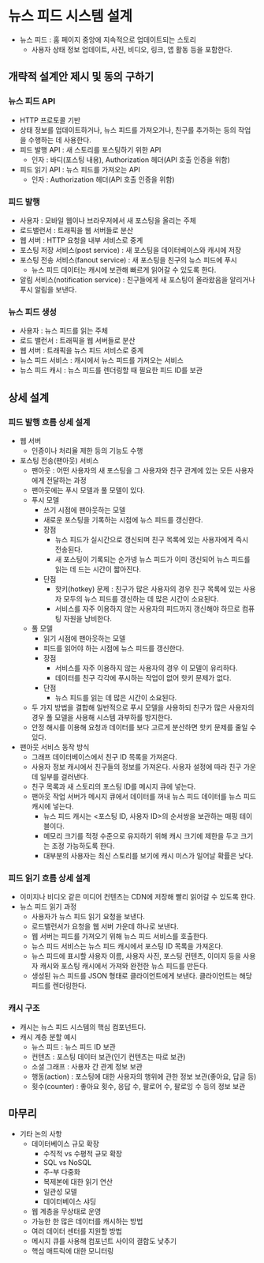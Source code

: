 # 뉴스 피드 시스템 설계

* 뉴스 피드 : 홈 페이지 중앙에 지속적으로 업데이트되는 스토리
  * 사용자 상태 정보 업데이트, 사진, 비디오, 링크, 앱 활동 등을 포함한다.

## 개략적 설계안 제시 및 동의 구하기

### 뉴스 피드 API

* HTTP 프로토콜 기반
* 상태 정보를 업데이트하거나, 뉴스 피드를 가져오거나, 친구를 추가하는 등의 작업을 수행하는 데 사용한다.
* 피드 발행 API : 새 스토리를 포스팅하기 위한 API
  * 인자 : 바디(포스팅 내용), Authorization 헤더(API 호출 인증을 위함)
* 피드 읽기 API : 뉴스 피드를 가져오는 API
  * 인자 : Authorization 헤더(API 호출 인증을 위함)

### 피드 발행

* 사용자 : 모바일 웹이나 브라우저에서 새 포스팅을 올리는 주체
* 로드밸런서 : 트래픽을 웹 서버들로 분산
* 웹 서버 : HTTP 요청을 내부 서비스로 중계
* 포스팅 저장 서비스(post service) : 새 포스팅을 데이터베이스와 캐시에 저장
* 포스팅 전송 서비스(fanout service) : 새 포스팅을 친구의 뉴스 피드에 푸시
  * 뉴스 피드 데이터는 캐시에 보관해 빠르게 읽어갈 수 있도록 한다.
* 알림 서비스(notification service) : 친구들에게 새 포스팅이 올라왔음을 알리거나 푸시 알림을 보낸다.

### 뉴스 피드 생성

* 사용자 : 뉴스 피드를 읽는 주체
* 로드 밸런서 : 트래픽을 웹 서버들로 분산
* 웹 서버 : 트래픽을 뉴스 피드 서비스로 중계
* 뉴스 피드 서비스 : 캐시에서 뉴스 피드를 가져오는 서비스
* 뉴스 피드 캐시 : 뉴스 피드를 렌더링할 때 필요한 피드 ID를 보관

## 상세 설계

### 피드 발행 흐름 상세 설계

* 웹 서버
  * 인증이나 처리율 제한 등의 기능도 수행
* 포스팅 전송(팬아웃) 서비스
  * 팬아웃 : 어떤 사용자의 새 포스팅을 그 사용자와 친구 관계에 있는 모든 사용자에게 전달하는 과정
  * 팬아웃에는 푸시 모델과 풀 모델이 있다.
  * 푸시 모델
    * 쓰기 시점에 팬아웃하는 모델
    * 새로운 포스팅을 기록하는 시점에 뉴스 피드를 갱신한다.
    * 장점
      * 뉴스 피드가 실시간으로 갱신되며 친구 목록에 있는 사용자에게 즉시 전송된다.
      * 새 포스팅이 기록되는 순가넹 뉴스 피드가 이미 갱신되어 뉴스 피드를 읽는 데 드는 시간이 짧아진다.
    * 단점
      * 핫키(hotkey) 문제 : 친구가 많은 사용자의 경우 친구 목록에 있는 사용자 모두의 뉴스 피드를 갱신하는 데 많은 시간이 소요된다.
      * 서비스를 자주 이용하지 않는 사용자의 피드까지 갱신해야 하므로 컴퓨팅 자원을 낭비한다.
  * 풀 모델
    * 읽기 시점에 팬아웃하는 모델
    * 피드를 읽어야 하는 시점에 뉴스 피드를 갱신한다.
    * 장점
      * 서비스를 자주 이용하지 않는 사용자의 경우 이 모델이 유리하다.
      * 데이터를 친구 각각에 푸시하는 작업이 없어 핫키 문제가 없다.
    * 단점
      * 뉴스 피드를 읽는 데 많은 시간이 소요된다.
  * 두 가지 방법을 결합해 일반적으로 푸시 모델을 사용하되 친구가 많은 사용자의 경우 풀 모델을 사용해 시스템 과부하를 방지한다.
  * 안정 해시를 이용해 요청과 데이터를 보다 고르게 분산하면 핫키 문제를 줄일 수 있다.
* 팬아웃 서비스 동작 방식
  * 그래프 데이터베이스에서 친구 ID 목록을 가져온다.
  * 사용자 정보 캐시에서 친구들의 정보를 가져온다. 사용자 설정에 따라 친구 가운데 일부를 걸러낸다.
  * 친구 목록과 새 스토리의 포스팅 ID를 메시지 큐에 넣는다.
  * 팬아웃 작업 서버가 메시지 큐에서 데이터를 꺼내 뉴스 피드 데이터를 뉴스 피드 캐시에 넣는다.
    * 뉴스 피드 캐시는 \<포스팅 ID, 사용자 ID\>의 순서쌍을 보관하는 매핑 테이블이다.
    * 메모리 크기를 적정 수준으로 유지하기 위해 캐시 크기에 제한을 두고 크기는 조정 가능하도록 한다.
    * 대부분의 사용자는 최신 스토리를 보기에 캐시 미스가 일어날 확률은 낮다.

### 피드 읽기 흐름 상세 설계

* 이미지나 비디오 같은 미디어 컨텐츠는 CDN에 저장해 빨리 읽어갈 수 있도록 한다.
* 뉴스 피드 읽기 과정
  * 사용자가 뉴스 피드 읽기 요청을 보낸다.
  * 로드밸런서가 요청을 웹 서버 가운데 하나로 보낸다.
  * 웹 서버는 피드를 가져오기 위해 뉴스 피드 서비스를 호출한다.
  * 뉴스 피드 서비스는 뉴스 피드 캐시에서 포스팅 ID 목록을 가져온다.
  * 뉴스 피드에 표시할 사용자 이름, 사용자 사진, 포스팅 컨텐츠, 이미지 등을 사용자 캐시와 포스팅 캐시에서 가져와 완전한 뉴스 피드를 만든다.
  * 생성된 뉴스 피드를 JSON 형태로 클라이언트에게 보낸다. 클라이언트는 해당 피드를 렌더링한다.

### 캐시 구조

* 캐시는 뉴스 피드 시스템의 핵심 컴포넌트다.
* 캐시 계층 분할 예시
  * 뉴스 피드 : 뉴스 피드 ID 보관
  * 컨텐츠 : 포스팅 데이터 보관(인기 컨텐츠는 따로 보관)
  * 소셜 그래프 : 사용자 간 관계 정보 보관
  * 행동(action) : 포스팅에 대한 사용자의 행위에 관한 정보 보관(좋아요, 답글 등)
  * 횟수(counter) : 좋아요 횟수, 응답 수, 팔로어 수, 팔로잉 수 등의 정보 보관

## 마무리

* 기타 논의 사항
  * 데이터베이스 규모 확장
    * 수직적 vs 수평적 규모 확장
    * SQL vs NoSQL
    * 주-부 다중화
    * 복제본에 대한 읽기 연산
    * 일관성 모델
    * 데이터베이스 샤딩
  * 웹 계층을 무상태로 운영
  * 가능한 한 많은 데이터를 캐시하는 방법
  * 여러 데이터 센터를 지원할 방법
  * 메시지 큐를 사용해 컴포넌트 사이의 결합도 낮추기
  * 핵심 매트릭에 대한 모니터링
